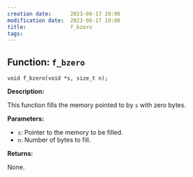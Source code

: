 ```yaml
---
creation date:		2023-06-17 19:06
modification date:	2023-06-17 19:06
title: 				f_bzero
tags:
---
```

## Function: `f_bzero`

`void f_bzero(void *s, size_t n);`

**Description:**

This function fills the memory pointed to by `s` with zero bytes.

**Parameters:**

- `s`: Pointer to the memory to be filled.
- `n`: Number of bytes to fill.

**Returns:**

None.